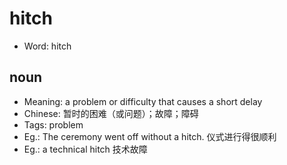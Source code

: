 # hitch

- Word: hitch

## noun

- Meaning: a problem or difficulty that causes a short delay
- Chinese: 暂时的困难（或问题）；故障；障碍
- Tags: problem
- Eg.: The ceremony went off without a hitch. 仪式进行得很顺利
- Eg.: a technical hitch 技术故障

